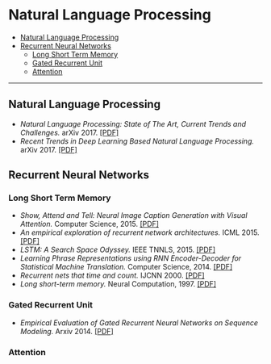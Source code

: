 # Natural Language Processing
  
- [Natural Language Processing](#natural-language-processing)
- [Recurrent Neural Networks](#recurrent-neural-networks) 
  + [Long Short Term Memory](#long-short-term-memory)
  + [Gated Recurrent Unit](#gated-recurrent-unit)
  + [Attention](#attention)
--- ---

## Natural Language Processing

- *Natural Language Processing: State of The Art, Current Trends and Challenges.* arXiv 2017. [[PDF]](https://arxiv.org/pdf/1708.05148.pdf)
- *Recent Trends in Deep Learning Based Natural Language Processing.* arXiv 2017. [[PDF]](https://arxiv.org/pdf/1708.02709.pdf)

## Recurrent Neural Networks

### Long Short Term Memory

- *Show, Attend and Tell: Neural Image Caption Generation with Visual Attention.* Computer Science, 2015. [[PDF]](https://arxiv.org/pdf/1502.03044v2.pdf)
- *An empirical exploration of recurrent network architectures.* ICML 2015. [[PDF]](http://proceedings.mlr.press/v37/jozefowicz15.pdf)
- *LSTM: A Search Space Odyssey.* IEEE TNNLS, 2015. [[PDF]](https://arxiv.org/pdf/1503.04069.pdf)
- *Learning Phrase Representations using RNN Encoder-Decoder for Statistical Machine Translation.* Computer Science, 2014. [[PDF]](https://arxiv.org/pdf/1406.1078v3.pdf)
- *Recurrent nets that time and count.* IJCNN 2000. [[PDF]](https://www.researchgate.net/publication/3857862_Recurrent_nets_that_time_and_count)
- *Long short-term memory.* Neural Computation, 1997. [[PDF]](http://web.eecs.utk.edu/~itamar/courses/ECE-692/Bobby_paper1.pdf)

### Gated Recurrent Unit
- *Empirical Evaluation of Gated Recurrent Neural Networks on Sequence Modeling.* Arxiv 2014. [[PDF]](https://arxiv.org/pdf/1412.3555.pdf)

### Attention

